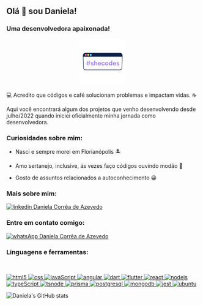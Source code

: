 ## Olá 👋 sou Daniela!

### Uma desenvolvedora apaixonada!

<p align="center" ><img alt="GIF" src="./image/shecodes.png" width="120" /> </p>

<p>💻 Acredito que códigos e café solucionam problemas e impactam vidas. ☕️</p>

<p>Aqui você encontrará algum dos projetos que venho desenvolvendo desde julho/2022 quando iniciei oficialmente minha jornada como desenvolvedora.</p>

<h3 align="left">Curiosidades sobre mim:</h3>

- <p>Nasci e sempre morei em Florianópolis 🏝️</p>
- <p>Amo sertanejo, inclusive, ás vezes faço códigos ouvindo modão 🤠</p>
- <p>Gosto de assuntos relacionados a autoconhecimento 😀</p>

<h3 align="left">Mais sobre mim:</h3>

<p align="left">
 
<a href="https://www.linkedin.com/in/danitech/" target="blank"><img src="https://raw.githubusercontent.com/rahuldkjain/github-profile-readme-generator/master/src/images/icons/Social/linked-in-alt.svg" alt="linkedin Daniela Corrêa de Azevedo" height="25" width="25" /></a>

</p>

<h3 align="left">Entre em contato comigo:</h3>

<p align="left">
 
<a  href="https://api.whatsapp.com/send?phone=5548998215536&text=Ol%C3%A1,%20vim%20atrav%C3%A9s%20do%20seu%20link%20personalizado!%20"><img src="https://cdn-icons-png.flaticon.com/512/1944/1944502.png" height="40" widht="40" alt="whatsApp Daniela Corrêa de Azevedo"></a> 

</p>

<h3 align="left">Linguagens e ferramentas:</h3>
<br>
<p> 
 <a href="https://www.w3.org/html/" target="_blank"> <img src="https://img.shields.io/badge/HTML5-E34F26?style=for-the-badge&logo=html5&logoColor=white" alt="html5"> </a>   
 <a href="https://www.w3schools.com/css/" target="_blank"> <img  src="https://img.shields.io/badge/CSS3-1572B6?style=for-the-badge&logo=css3&logoColor=white" alt="css"> </a> 
 <a href="https://developer.mozilla.org/en-US/docs/Web/JavaScript" target="_blank"> <img src="https://img.shields.io/badge/JavaScript-323330?style=for-the-badge&logo=javascript&logoColor=F7DF1E" alt="javaScript"/> </a> 
 <a href="https://angular.io/" target="_blank"> <img src="https://img.shields.io/badge/Angular-DD0031?style=for-the-badge&logo=angular&logoColor=white" alt="angular"/> </a> 
  <a href="https://dart.dev/" target="_blank"> <img src="https://img.shields.io/badge/Dart-0175C2?style=for-the-badge&logo=dart&logoColor=white" alt="dart"/> </a> 
  <a href="https://flutter.dev/" target="_blank"> <img src="https://img.shields.io/badge/Flutter-02569B?style=for-the-badge&logo=flutter&logoColor=white" alt="flutter"/> </a> 
  <a href="https://reactjs.org/" target="_blank"> <img src="https://img.shields.io/badge/React-20232A?style=for-the-badge&logo=react&logoColor=61DAFB" alt="react"/> </a> 
   <a href="https://nodejs.org" target="_blank"> <img src="https://img.shields.io/badge/Node.js-339933?style=for-the-badge&logo=nodedotjs&logoColor=white" alt="nodejs"/> </a> 
  <a href="https://www.typescriptlang.org/" target="_blank"> <img src="https://img.shields.io/badge/TypeScript-007ACC?style=for-the-badge&logo=typescript&logoColor=white" alt="typeScript"/> </a> 
   <a href="https://www.npmjs.com/package/ts-node" target="_blank"> <img src="https://img.shields.io/badge/ts--node-3178C6?style=for-the-badge&logo=ts-node&logoColor=white" alt="tsnode"/> </a> 
  <a href="https://www.prisma.io/" target="_blank"> <img  src="https://img.shields.io/badge/Prisma-3982CE?style=for-the-badge&logo=Prisma&logoColor=white" alt="prisma"/> </a> 
 <a href="https://www.postgresql.org" target="_blank"> <img src="https://img.shields.io/badge/PostgreSQL-316192?style=for-the-badge&logo=postgresql&logoColor=white" alt="postgresql"/> </a> 
 <a href="https://www.mongodb.com/cloud/atlas/lp/try4?utm_source=google&utm_campaign=search_gs_pl_evergreen_atlas_core_prosp-brand_gic-null_amers-br_ps-all_desktop_eng_lead&utm_term=mongodb&utm_medium=cpc_paid_search&utm_ad=e&utm_ad_campaign_id=12212624308&adgroup=115749706023&cq_cmp=12212624308&gclid=CjwKCAjw5pShBhB_EiwAvmnNV2ZS3yHbO9Fy-UE1FJgl1NXfGG4xawe2W4fXZsODE-MzW4HzV3GtuxoCkmkQAvD_BwE" target="_blank"> <img src="https://img.shields.io/badge/MongoDB-4EA94B?style=for-the-badge&logo=mongodb&logoColor=white"alt="mongodb"/> </a> 
<a href="https://jestjs.io/pt-BR/" target="_blank"> <img src="https://img.shields.io/badge/Jest-C21325?style=for-the-badge&logo=jest&logoColor=white" alt="jest"/> </a> 
<a href="https://ubuntu.com/download" target="_blank"> <img src="https://img.shields.io/badge/Ubuntu-E95420?style=for-the-badge&logo=ubuntu&logoColor=white" alt="ubuntu" /> </a> 

![Daniela's GitHub stats](https://github-readme-stats.vercel.app/api?username=dcaaz&show_icons=true&theme=dracula)
</p>
